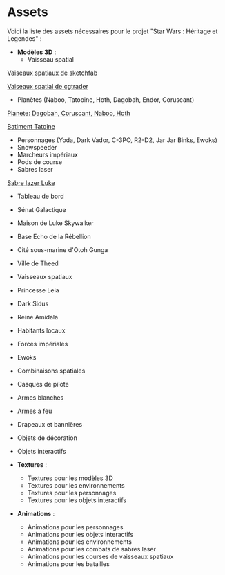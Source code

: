 # Assets

Voici la liste des assets nécessaires pour le projet "Star Wars : Héritage et Legendes" :

- **Modèles 3D** :
  - Vaisseau spatial

[Vaiseaux spatiaux de sketchfab](https://sketchfab.com/SWU/collections/ships-vaisseaux-9cc83006f6f14106b0a7e5b12ec17561)

[Vaiseaux spatial de cgtrader](https://www.cgtrader.com/fr/libre-3d-modeles/vaisseau-spatial)

  - Planètes (Naboo, Tatooine, Hoth, Dagobah, Endor, Coruscant)

[Planete: Dagobah, Coruscant, Naboo, Hoth](https://www.cgtrader.com/search?free=1&keywords=planet%20star%20wars)

[Batiment Tatoine](https://www.cgtrader.com/free-3d-models/military/melee/luke-skywalkers-lightsaber)

  - Personnages (Yoda, Dark Vador, C-3PO, R2-D2, Jar Jar Binks, Ewoks)
  - Snowspeeder
  - Marcheurs impériaux
  - Pods de course
  - Sabres laser

[Sabre lazer Luke](https://www.cgtrader.com/free-3d-models/military/melee/luke-skywalkers-lightsaber)

  - Tableau de bord
  - Sénat Galactique
  - Maison de Luke Skywalker
  - Base Echo de la Rébellion
  - Cité sous-marine d'Otoh Gunga
  - Ville de Theed
  - Vaisseaux spatiaux
  - Princesse Leia
  - Dark Sidus
  - Reine Amidala
  - Habitants locaux
  - Forces impériales
  - Ewoks
  - Combinaisons spatiales
  - Casques de pilote
  - Armes blanches
  - Armes à feu
  - Drapeaux et bannières
  - Objets de décoration
  - Objets interactifs

- **Textures** :
    - Textures pour les modèles 3D
    - Textures pour les environnements
    - Textures pour les personnages
    - Textures pour les objets interactifs

- **Animations** :
    - Animations pour les personnages
    - Animations pour les objets interactifs
    - Animations pour les environnements
    - Animations pour les combats de sabres laser
    - Animations pour les courses de vaisseaux spatiaux
    - Animations pour les batailles